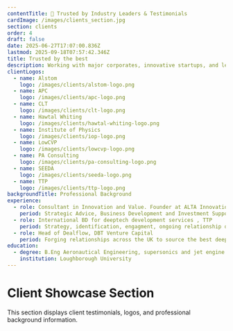 ```yaml
---
contentTitle: 👥 Trusted by Industry Leaders & Testimonials
cardImage: /images/clients_section.jpg
section: clients
order: 4
draft: false
date: 2025-06-27T17:07:00.836Z
lastmod: 2025-09-18T07:57:42.346Z
title: Trusted by the best
description: Working with major corporates, innovative startups, and leading investment firms to drive transformational growth in emerging technology sectors.
clientLogos:
  - name: Alstom
    logo: /images/clients/alstom-logo.png
  - name: APC
    logo: /images/clients/apc-logo.png
  - name: CLT
    logo: /images/clients/clt-logo.png
  - name: Hawtal Whiting
    logo: /images/clients/hawtal-whiting-logo.png
  - name: Institute of Physics
    logo: /images/clients/iop-logo.png
  - name: LowCVP
    logo: /images/clients/lowcvp-logo.png
  - name: PA Consulting
    logo: /images/clients/pa-consulting-logo.png
  - name: SEEDA
    logo: /images/clients/seeda-logo.png
  - name: TTP
    logo: /images/clients/ttp-logo.png
backgroundTitle: Professional Background
experience:
  - role: Consultant in Innovation and Value. Founder at ALTA Innovation
    period: Strategic Advice, Business Development and Investment Support
  - role: International BD for deeptech development services , TTP
    period: Strategy, identification, engagment, ongoing relationship development and expansion
  - role: Head of Dealflow, DBT Venture Capital
    period: Forging relationships across the UK to source the best deeptech deals for venture capital and straetgic CVC investors
education:
  - degree: B.Eng Aeronautical Engineering, supersonics and jet engine design
    institution: Loughborough University
---
```


# Client Showcase Section

This section displays client testimonials, logos, and professional background information.
